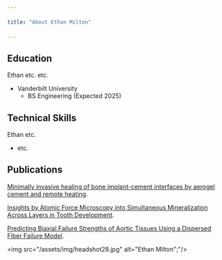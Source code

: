 ```yaml
---

title: "About Ethan Milton"

---
```


## Education

Ethan etc. etc.

* Vanderbilt University
  * BS Engineering (Expected 2025)

## Technical Skills

Ethan etc.

* etc.

## Publications 

[Minimally invasive healing of bone implant-cement interfaces by aerogel cement and remote heating](https://www.sciencedirect.com/science/article/pii/S2666998624006379).

[Insights by Atomic Force Microscopy into Simultaneous Mineralization Across Layers in Tooth Development](https://papers.ssrn.com/sol3/papers.cfm?abstract_id=4975892).

[Predicting Biaxial Failure Strengths of Aortic Tissues Using a Dispersed Fiber Failure Model](https://papers.ssrn.com/sol3/papers.cfm?abstract_id=4988347).

<img src="/assets/img/headshot28.jpg" alt="Ethan Milton";"/>
